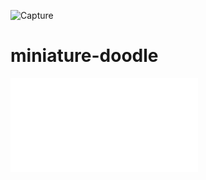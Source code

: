 ![Capture](https://user-images.githubusercontent.com/71345202/132900630-11361479-9233-4e56-b2e2-681517bec281.PNG)
# miniature-doodle
![code.py](/code.py)

